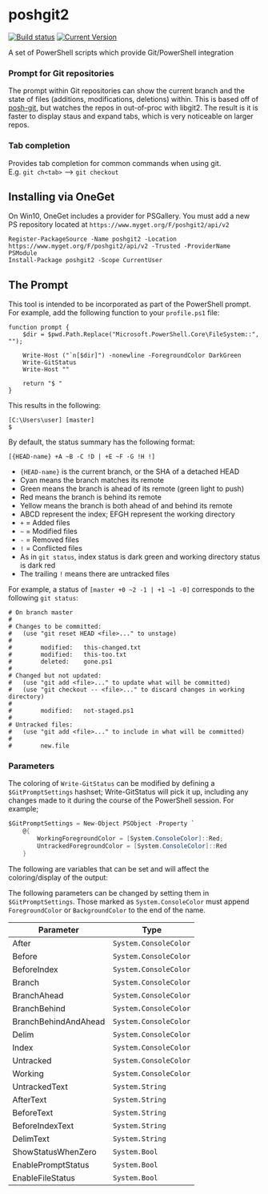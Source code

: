 ﻿poshgit2
========

[![Build status](https://ci.appveyor.com/api/projects/status/wltxy9an91vlj5ms/branch/master?svg=true)](https://ci.appveyor.com/project/twsouthwick/poshgit2/branch/master)
[![Current Version](https://img.shields.io/myget/poshgit2/v/poshgit2.svg)](https://www.myget.org/feed/Packages/poshgit2)

A set of PowerShell scripts which provide Git/PowerShell integration

### Prompt for Git repositories
   The prompt within Git repositories can show the current branch and the state of files (additions, modifications, deletions) within.  This is based off of [posh-git](https://github.com/dahlbyk/posh-git), but watches the repos in out-of-proc with libgit2.  The result is it is faster to display staus and expand tabs, which is very noticeable on larger repos.
   
### Tab completion
   Provides tab completion for common commands when using git.  
   E.g. `git ch<tab>` --> `git checkout`

Installing via OneGet
--------------------

On Win10, OneGet includes a provider for PSGallery.  You must add a new PS repository located at `https://www.myget.org/F/poshgit2/api/v2`

```
Register-PackageSource -Name poshgit2 -Location https://www.myget.org/F/poshgit2/api/v2 -Trusted -ProviderName PSModule
Install-Package poshgit2 -Scope CurrentUser
```

The Prompt
----------

This tool is intended to be incorporated as part of the PowerShell prompt.  For example, add the following function to your `profile.ps1` file:

```
function prompt {
	$dir = $pwd.Path.Replace("Microsoft.PowerShell.Core\FileSystem::", "");

	Write-Host ("`n[$dir]") -nonewline -ForegroundColor DarkGreen
	Write-GitStatus
	Write-Host ""

	return "$ "
}
```

This results in the following:

```
[C:\Users\user] [master]
$
```
By default, the status summary has the following format:

    [{HEAD-name} +A ~B -C !D | +E ~F -G !H !]

* `{HEAD-name}` is the current branch, or the SHA of a detached HEAD
 * Cyan means the branch matches its remote
 * Green means the branch is ahead of its remote (green light to push)
 * Red means the branch is behind its remote
 * Yellow means the branch is both ahead of and behind its remote
* ABCD represent the index; EFGH represent the working directory
 * `+` = Added files
 * `~` = Modified files
 * `-` = Removed files
 * `!` = Conflicted files
 * As in `git status`, index status is dark green and working directory status is dark red
 * The trailing `!` means there are untracked files

For example, a status of `[master +0 ~2 -1 | +1 ~1 -0]` corresponds to the following `git status`:

    # On branch master
    #
    # Changes to be committed:
    #   (use "git reset HEAD <file>..." to unstage)
    #
    #        modified:   this-changed.txt
    #        modified:   this-too.txt
    #        deleted:    gone.ps1
    #
    # Changed but not updated:
    #   (use "git add <file>..." to update what will be committed)
    #   (use "git checkout -- <file>..." to discard changes in working directory)
    #
    #        modified:   not-staged.ps1
    #
    # Untracked files:
    #   (use "git add <file>..." to include in what will be committed)
    #
    #        new.file

### Parameters

The coloring of `Write-GitStatus` can be modified by defining a `$GitPromptSettings` hashset; Write-GitStatus will pick it up, including any changes made to it during the course of the PowerShell session.  For example;

```csharp
$GitPromptSettings = New-Object PSObject -Property `
    @{ 
        WorkingForegroundColor = [System.ConsoleColor]::Red; 
        UntrackedForegroundColor = [System.ConsoleColor]::Red
    }
```

The following are variables that can be set and will affect the coloring/display of the output:

The following parameters can be changed by setting them in `$GitPromptSettings`.  Those marked as `System.ConsoleColor` must 
append `ForegroundColor` or `BackgroundColor` to the end of the name.

| Parameter              | Type                   |
|------------------------|------------------------|
| After                  | `System.ConsoleColor`  |
| Before                 | `System.ConsoleColor`  |
| BeforeIndex            | `System.ConsoleColor`  |
| Branch                 | `System.ConsoleColor`  |
| BranchAhead            | `System.ConsoleColor`  |
| BranchBehind           | `System.ConsoleColor`  |
| BranchBehindAndAhead   | `System.ConsoleColor`  |
| Delim                  | `System.ConsoleColor`  |
| Index                  | `System.ConsoleColor`  |
| Untracked              | `System.ConsoleColor`  |
| Working                | `System.ConsoleColor`  |
| UntrackedText          | `System.String`        |
| AfterText              | `System.String`        |
| BeforeText             | `System.String`        |
| BeforeIndexText        | `System.String`        |
| DelimText              | `System.String`        |
| ShowStatusWhenZero     | `System.Bool`          |
| EnablePromptStatus     | `System.Bool`          |
| EnableFileStatus       | `System.Bool`          |
